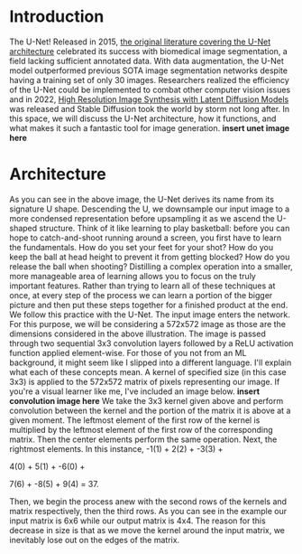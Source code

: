 # Introduction

The U-Net! Released in 2015, [the original literature covering the U-Net architecture](https://arxiv.org/abs/1505.04597) celebrated its success with biomedical image segmentation, a field lacking sufficient annotated data. With data augmentation, the U-Net model outperformed previous SOTA image segmentation networks despite having a training set of only 30 images. Researchers realized the efficiency of the U-Net could be implemented to combat other computer vision issues and in 2022, [High Resolution Image Synthesis with Latent Diffusion Models](https://arxiv.org/abs/2112.10752) was released and Stable Diffusion took the world by storm not long after. In this space, we will discuss the U-Net architecture, how it functions, and what makes it such a fantastic tool for image generation.
**insert unet image here**


# Architecture

As you can see in the above image, the U-Net derives its name from its signature U shape. Descending the U, we downsample our input image to a more condensed representation before upsampling it as we ascend the U-shaped structure. Think of it like learning to play basketball: before you can hope to catch-and-shoot running around a screen, you first have to learn the fundamentals. How do you set your feet for your shot? How do you keep the ball at head height to prevent it from getting blocked? How do you release the ball when shooting? Distilling a complex operation into a smaller, more manageable area of learning allows you to focus on the truly important features. Rather than trying to learn all of these techniques at once, at every step of the process we can learn a portion of the bigger picture and then put these steps together for a finished product at the end. We follow this practice with the U-Net. The input image enters the network. For this purpose, we will be considering a 572x572 image as those are the dimensions considered in the above illustration. The image is passed through two sequential 3x3 convolution layers followed by a ReLU activation function applied element-wise. For those of you not from an ML background, it might seem like I slipped into a different language. I'll explain what each of these concepts mean. A kernel of specified size (in this case 3x3) is applied to the 572x572 matrix of pixels representing our image. If you're a visual learner like me, I've included an image below.
**insert convolution image here**
We take the 3x3 kernel given above and perform convolution between the kernel and the portion of the matrix it is above at a given moment. The leftmost element of the first row of the kernel is multiplied by the leftmost element of the first row of the corresponding matrix. Then the center elements perform the same operation. Next, the rightmost elements. In this instance, -1(1) + 2(2) + -3(3) + 

4(0) + 5(1) + -6(0) +

7(6) + -8(5) + 9(4) = 37.

Then, we begin the process anew with the second rows of the kernels and matrix respectively, then the third rows. As you can see in the example our input matrix is 6x6 while our output matrix is 4x4. The reason for this decrease in size is that as we move the kernel around the input matrix, we inevitably lose out on the edges of the matrix.

